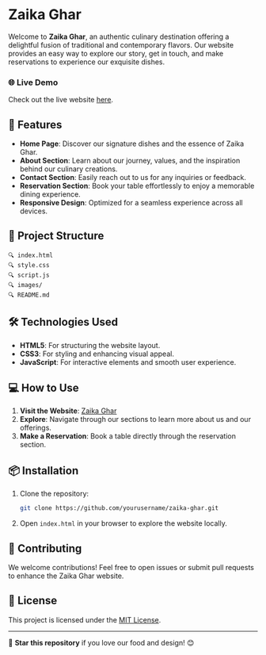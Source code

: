 # Zaika Ghar

Welcome to **Zaika Ghar**, an authentic culinary destination offering a delightful fusion of traditional and contemporary flavors. Our website provides an easy way to explore our story, get in touch, and make reservations to experience our exquisite dishes.

### 🌐 Live Demo

Check out the live website [here](https://zaikaghar.netlify.app/).

## 🚀 Features

- **Home Page**: Discover our signature dishes and the essence of Zaika Ghar.
- **About Section**: Learn about our journey, values, and the inspiration behind our culinary creations.
- **Contact Section**: Easily reach out to us for any inquiries or feedback.
- **Reservation Section**: Book your table effortlessly to enjoy a memorable dining experience.
- **Responsive Design**: Optimized for a seamless experience across all devices.

## 📂 Project Structure

```plaintext
🔍 index.html        
🔍 style.css        
🔍 script.js         
🔍 images/           
🔍 README.md       
```

## 🛠️ Technologies Used

- **HTML5**: For structuring the website layout.
- **CSS3**: For styling and enhancing visual appeal.
- **JavaScript**: For interactive elements and smooth user experience.

## 💻 How to Use

1. **Visit the Website**: [Zaika Ghar](https://zaikaghar.netlify.app/)
2. **Explore**: Navigate through our sections to learn more about us and our offerings.
3. **Make a Reservation**: Book a table directly through the reservation section.

## 📦 Installation

1. Clone the repository:
   ```bash
   git clone https://github.com/yourusername/zaika-ghar.git
   ```
2. Open `index.html` in your browser to explore the website locally.

## 🤝 Contributing

We welcome contributions! Feel free to open issues or submit pull requests to enhance the Zaika Ghar website.

## 📝 License

This project is licensed under the [MIT License](LICENSE).

---

🌟 **Star this repository** if you love our food and design! 😊


